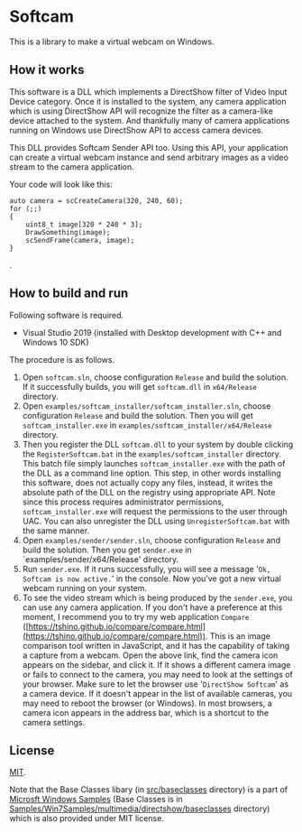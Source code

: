 # Softcam

This is a library to make a virtual webcam on Windows.


## How it works

This software is a DLL which implements a DirectShow filter of Video Input Device category.
Once it is installed to the system, any camera application which is using DirectShow API will recognize the filter as a camera-like device attached to the system.
And thankfully many of camera applications running on Windows use DirectShow API to access camera devices.

This DLL provides Softcam Sender API too. Using this API, your application can create a virtual webcam instance and send arbitrary images as a video stream to the camera application.

Your code will look like this:

```
auto camera = scCreateCamera(320, 240, 60);
for (;;)
{
    uint8_t image[320 * 240 * 3];
    DrawSomething(image);
    scSendFrame(camera, image);
}
```
.

## How to build and run

Following software is required.

- Visual Studio 2019 (installed with Desktop development with C++ and Windows 10 SDK)

The procedure is as follows.

1. Open `softcam.sln`, choose configuration `Release` and build the solution. If it successfully builds, you will get `softcam.dll` in `x64/Release` directory.
2. Open `examples/softcam_installer/softcam_installer.sln`, choose configuration `Release` and build the solution. Then you will get `softcam_installer.exe` in `examples/softcam_installer/x64/Release` directory.
3. Then you register the DLL `softcam.dll` to your system by double clicking the `RegisterSoftcam.bat` in the `examples/softcam_installer` directory. This batch file simply launches `softcam_installer.exe` with the path of the DLL as a command line option. This step, in other words installing this software, does not actually copy any files, instead, it writes the absolute path of the DLL on the registry using appropriate API. Note since this process requires administrator permissions, `softcam_installer.exe` will request the permissions to the user through UAC. You can also unregister the DLL using `UnregisterSoftcam.bat` with the same manner.
4. Open `examples/sender/sender.sln`, choose configuration `Release` and build the solution. Then you get `sender.exe` in `examples/sender/x64/Release' directory.
5. Run `sender.exe`. If it runs successfully, you will see a message '`Ok, Softcam is now active.`' in the console. Now you've got a new virtual webcam running on your system.
6. To see the video stream which is being produced by the `sender.exe`, you can use any camera application. If you don't have a preference at this moment, I recommend you to try my web application `Compare` ([https://tshino.github.io/compare/compare.html](https://tshino.github.io/compare/compare.html)). This is an image comparison tool written in JavaScript, and it has the capability of taking a capture from a webcam. Open the above link, find the camera icon appears on the sidebar, and click it. If it shows a different camera image or fails to connect to the camera, you may need to look at the settings of your browser. Make sure to let the browser use '`DirectShow Softcam`' as a camera device. If it doesn't appear in the list of available cameras, you may need to reboot the browser (or Windows). In most browsers, a camera icon appears in the address bar, which is a shortcut to the camera settings.


## License

[MIT](LICENSE).

Note that the Base Classes libary (in [src/baseclasses](src/baseclasses) directory) is a part of [Microsft Windows Samples](https://github.com/microsoft/Windows-classic-samples) (Base Classes is in [Samples/Win7Samples/multimedia/directshow/baseclasses](https://github.com/microsoft/Windows-classic-samples/tree/master/Samples/Win7Samples/multimedia/directshow/baseclasses) directory) which is also provided under MIT license.
